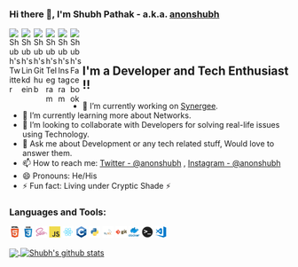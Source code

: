 ### Hi there 👋, I'm Shubh Pathak - a.k.a. [anonshubh](https://thesynergee.herokuapp.com/profile/1/)

<a href="https://twitter.com/anonshubh">
  <img align="left" alt="Shubh's Twitter" width="22px" src="https://cdn.jsdelivr.net/npm/simple-icons@v3/icons/twitter.svg" />
</a>
<a href="https://linkedin.com/in/anonshubh">
  <img align="left" alt="Shubh's Linkdein" width="22px" src="https://cdn.jsdelivr.net/npm/simple-icons@v3/icons/linkedin.svg" />
</a>
<a href="https://github.com/anonshubh">
  <img align="left" alt="Shubh's Github" width="22px" src="https://cdn.jsdelivr.net/npm/simple-icons@v3/icons/github.svg" />
</a>
<a href="https://t.me/anonshubh ">
  <img align="left" alt="Shubh's Telegram" width="22px" src="https://cdn.jsdelivr.net/npm/simple-icons@v3/icons/telegram.svg" />
</a>
<a href="https://instagram.com/anonshubh/">
  <img align="left" alt="Shubh's Instagram" width="22px" src="https://cdn.jsdelivr.net/npm/simple-icons@v3/icons/instagram.svg" />
</a>
<a href="https://www.facebook.com/anonshubh/">
  <img align="left" alt="Shubh's Facebook" width="22px" src="https://cdn.jsdelivr.net/npm/simple-icons@v3/icons/facebook.svg" />
</a>


<br/>
<br/>



## I'm a Developer and Tech Enthusiast !!

- 🔭 I’m currently working on [Synergee](https://thesynergee.herokuapp.com/).
- 🌱 I’m currently learning more about Networks.
- 👯 I’m looking to collaborate with Developers for solving real-life issues using Technology.
- 💬 Ask me about Development or any tech related stuff, Would love to answer them.
- 📫 How to reach me: [Twitter - @anonshubh](https://twitter.com/anonshubh) , [Instagram - @anonshubh](https://instagram.com/anonshubh/)
- 😄 Pronouns: He/His
- ⚡ Fun fact: Living under Cryptic Shade ⚡️

### Languages and Tools:

<code><img height="20" src="https://raw.githubusercontent.com/github/explore/80688e429a7d4ef2fca1e82350fe8e3517d3494d/topics/html/html.png"></code>
<code><img height="20" src="https://raw.githubusercontent.com/github/explore/80688e429a7d4ef2fca1e82350fe8e3517d3494d/topics/css/css.png"></code>
<code><img height="20" src="https://raw.githubusercontent.com/github/explore/80688e429a7d4ef2fca1e82350fe8e3517d3494d/topics/sass/sass.png"></code>
<code><img height="20" src="https://raw.githubusercontent.com/github/explore/80688e429a7d4ef2fca1e82350fe8e3517d3494d/topics/javascript/javascript.png"></code>
<code><img height="20" src="https://raw.githubusercontent.com/github/explore/80688e429a7d4ef2fca1e82350fe8e3517d3494d/topics/react/react.png"></code>
<code><img height="20" src="https://raw.githubusercontent.com/github/explore/80688e429a7d4ef2fca1e82350fe8e3517d3494d/topics/cpp/cpp.png"></code>
<code><img height="20" src="https://raw.githubusercontent.com/github/explore/80688e429a7d4ef2fca1e82350fe8e3517d3494d/topics/python/python.png"></code>
<code><img height="20" src="https://raw.githubusercontent.com/github/explore/80688e429a7d4ef2fca1e82350fe8e3517d3494d/topics/mysql/mysql.png"></code>
<code><img height="20" src="https://raw.githubusercontent.com/github/explore/80688e429a7d4ef2fca1e82350fe8e3517d3494d/topics/git/git.png"></code>
<code><img height="20" src="https://raw.githubusercontent.com/github/explore/80688e429a7d4ef2fca1e82350fe8e3517d3494d/topics/docker/docker.png"></code>
<code><img height="20" src="https://raw.githubusercontent.com/github/explore/80688e429a7d4ef2fca1e82350fe8e3517d3494d/topics/terminal/terminal.png"></code>
<code><img height="20" src="https://raw.githubusercontent.com/github/explore/80688e429a7d4ef2fca1e82350fe8e3517d3494d/topics/visual-studio-code/visual-studio-code.png"></code>


<a href="https://github.com/anonshubh">
  <img align="center" src="https://github-readme-stats.vercel.app/api/top-langs/?username=anonshubh&theme=light&hide_langs_below=1" />
</a>
<a href="https://github.com/anonshubh">
 <img align="center" src="https://github-readme-stats.vercel.app/api?username=anonshubh&show_icons=true&theme=light&line_height=27" alt="Shubh's github stats"/>
</a>


